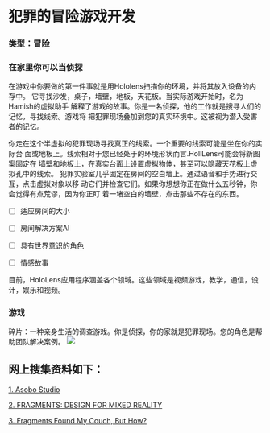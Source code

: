 # 犯罪的冒险游戏开发
### 类型：冒险
### 在家里你可以当侦探

在游戏中你要做的第一件事就是用Hololens扫描你的环境，并将其放入设备的内存中。
它寻找沙发，桌子，墙壁，地板，天花板。当实际游戏开始时，名为Hamish的虚拟助手
解释了游戏的故事。你是一名侦探，他的工作就是搜寻人们的记忆，寻找线索。游戏将
把犯罪现场叠加到您的真实环境中。这被视为潜入受害者的记忆。

你走在这个半虚拟的犯罪现场寻找真正的线索。一个重要的线索可能是坐在你的实际台
面或地板上。线索相对于您已经处于的环境形状而言.HollLens可能会将新图案固定在
墙壁和地板上，在真实台面上设置虚拟物体，甚至可以隐藏天花板上虚拟孔中的线索。
犯罪实验室几乎固定在房间的空白墙上。通过语音和手势进行交互，点击虚拟对象以移
动它们并检查它们。如果你想想你正在做什么五秒钟，你会觉得有点荒谬，因为你正盯
着一堵空白的墙壁，点击那些不存在的东西。
    

- [ ] 适应房间的大小

- [ ] 房间解决方案AI

- [ ] 具有世界意识的角色

- [ ] 情感故事

目前，HoloLens应用程序涵盖各个领域。这些领域是视频游戏，教学，通信，设计，娱乐和视频。

### 游戏 

碎片：一种亲身生活的调查游戏。你是侦探，你的家就是犯罪现场。您的角色是帮助团队解决案例。
![](https://github.com/dengxiangliu/MyCoding/blob/master/Hololens/Fragments/Image/107.png)


## 网上搜集资料如下：
[1. Asobo Studio](http://www.asobostudio.com/games/fragments)

[2. FRAGMENTS: DESIGN FOR MIXED REALITY](http://secondtruth.com/2016/05/fragments-design-for-mixed-reality/)

[3. Fragments Found My Couch, But How?](http://www.roadtomr.com/2016/04/24/762/fragments-found-my-couch-but-how/)




